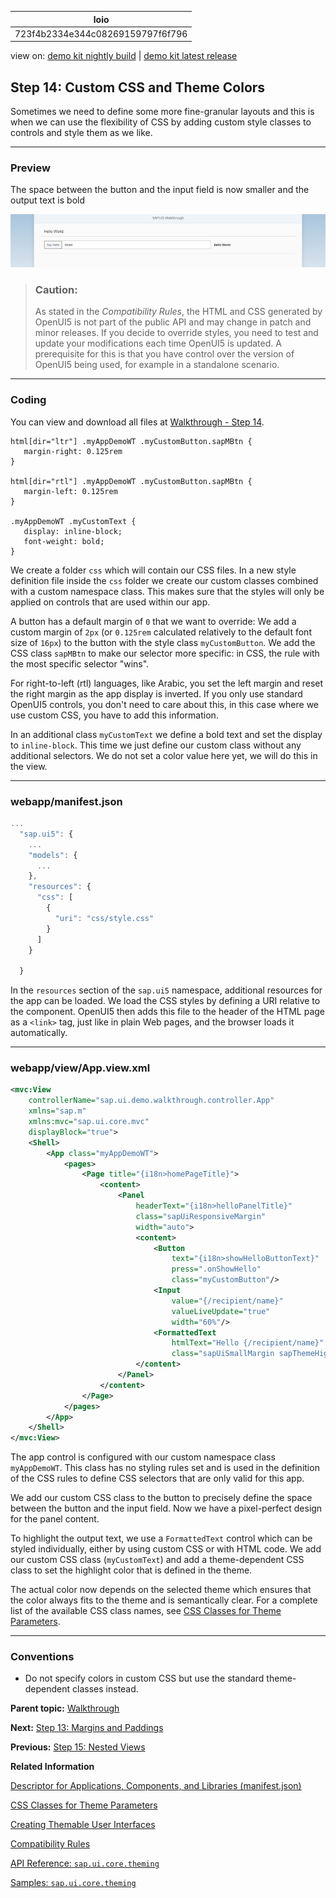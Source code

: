 <!-- loio723f4b2334e344c08269159797f6f796 -->

| loio |
| -----|
| 723f4b2334e344c08269159797f6f796 |

<div id="loio">

view on: [demo kit nightly build](https://openui5nightly.hana.ondemand.com/#/topic/723f4b2334e344c08269159797f6f796) | [demo kit latest release](https://openui5.hana.ondemand.com/#/topic/723f4b2334e344c08269159797f6f796)</div>

## Step 14: Custom CSS and Theme Colors

Sometimes we need to define some more fine-granular layouts and this is when we can use the flexibility of CSS by adding custom style classes to controls and style them as we like.

***

### Preview

   
  
<a name="loio723f4b2334e344c08269159797f6f796__fig_r1j_pst_mr"/>The space between the button and the input field is now smaller and the output text is bold

 ![](images/loiodc7fa7048c8b4083a9732901350a0c6d_HiRes.png "The space between the button and the input field is now smaller and the output text is bold") 

> ### Caution:  
> As stated in the *Compatibility Rules*, the HTML and CSS generated by OpenUI5 is not part of the public API and may change in patch and minor releases. If you decide to override styles, you need to test and update your modifications each time OpenUI5 is updated. A prerequisite for this is that you have control over the version of OpenUI5 being used, for example in a standalone scenario.

***

### Coding

You can view and download all files at [Walkthrough - Step 14](https://openui5.hana.ondemand.com/explored.html#/sample/sap.m.tutorial.walkthrough.14/preview).

```
html[dir="ltr"] .myAppDemoWT .myCustomButton.sapMBtn {
   margin-right: 0.125rem
}

html[dir="rtl"] .myAppDemoWT .myCustomButton.sapMBtn {
   margin-left: 0.125rem
}

.myAppDemoWT .myCustomText {
   display: inline-block;
   font-weight: bold;
}

```

We create a folder `css` which will contain our CSS files. In a new style definition file inside the `css` folder we create our custom classes combined with a custom namespace class. This makes sure that the styles will only be applied on controls that are used within our app.

A button has a default margin of `0` that we want to override: We add a custom margin of `2px` \(or `0.125rem` calculated relatively to the default font size of `16px`\) to the button with the style class `myCustomButton`. We add the CSS class `sapMBtn` to make our selector more specific: in CSS, the rule with the most specific selector "wins".

For right-to-left \(rtl\) languages, like Arabic, you set the left margin and reset the right margin as the app display is inverted. If you only use standard OpenUI5 controls, you don't need to care about this, in this case where we use custom CSS, you have to add this information.

In an additional class `myCustomText` we define a bold text and set the display to `inline-block`. This time we just define our custom class without any additional selectors. We do not set a color value here yet, we will do this in the view.

***

### webapp/manifest.json

```js
...
  "sap.ui5": {
	...	
	"models": {
	  ...
	},
	"resources": {
	  "css": [
		{
		  "uri": "css/style.css"
		}
	  ]
	}

  }
```

In the `resources` section of the `sap.ui5` namespace, additional resources for the app can be loaded. We load the CSS styles by defining a URI relative to the component. OpenUI5 then adds this file to the header of the HTML page as a `<link>` tag, just like in plain Web pages, and the browser loads it automatically.

***

### webapp/view/App.view.xml

```xml
<mvc:View
	controllerName="sap.ui.demo.walkthrough.controller.App"
	xmlns="sap.m"
	xmlns:mvc="sap.ui.core.mvc"
	displayBlock="true">
	<Shell>
		<App class="myAppDemoWT">
			<pages>
				<Page title="{i18n>homePageTitle}">
					<content>
						<Panel
							headerText="{i18n>helloPanelTitle}"
							class="sapUiResponsiveMargin"
							width="auto">
							<content>
								<Button
									text="{i18n>showHelloButtonText}"
									press=".onShowHello"
									class="myCustomButton"/>
								<Input
									value="{/recipient/name}"
									valueLiveUpdate="true"
									width="60%"/>
								<FormattedText
									htmlText="Hello {/recipient/name}"
									class="sapUiSmallMargin sapThemeHighlight-asColor myCustomText"/>
							</content>
						</Panel>
					</content>
				</Page>
			</pages>
		</App>
	</Shell>
</mvc:View>

```

The app control is configured with our custom namespace class `myAppDemoWT`. This class has no styling rules set and is used in the definition of the CSS rules to define CSS selectors that are only valid for this app.

We add our custom CSS class to the button to precisely define the space between the button and the input field. Now we have a pixel-perfect design for the panel content.

To highlight the output text, we use a `FormattedText` control which can be styled individually, either by using custom CSS or with HTML code. We add our custom CSS class \(`myCustomText`\) and add a theme-dependent CSS class to set the highlight color that is defined in the theme.

The actual color now depends on the selected theme which ensures that the color always fits to the theme and is semantically clear. For a complete list of the available CSS class names, see [CSS Classes for Theme Parameters](CSS_Classes_for_Theme_Parameters_ea08f53.md).

***

### Conventions

-   Do not specify colors in custom CSS but use the standard theme-dependent classes instead.


**Parent topic:** [Walkthrough](Walkthrough_3da5f4b.md "In this tutorial we will introduce you to all major development paradigms of OpenUI5.")

**Next:** [Step 13: Margins and Paddings](Step_13_Margins_and_Paddings_17b87fb.md "Our app content is still glued to the corners of the letterbox. To fine-tune our layout, we can add margins and paddings to the controls that we added in the previous step.")

**Previous:** [Step 15: Nested Views](Step_15_Nested_Views_df8c9c3.md "Our panel content is getting more and more complex and now it is time to move the panel content to a separate view. With that approach, the application structure is much easier to understand, and the individual parts of the app can be reused.")

**Related Information**  


[Descriptor for Applications, Components, and Libraries \(manifest.json\)](Descriptor_for_Applications_Components_and_Libraries_manifest_json_be0cf40.md "The descriptor for applications, components, and libraries (in short: app descriptor) is inspired by the WebApplication Manifest concept introduced by the W3C. The descriptor provides a central, machine-readable, and easy-to-access location for storing metadata associated with an application, an application component, or a library.")

[CSS Classes for Theme Parameters](CSS_Classes_for_Theme_Parameters_ea08f53.md "OpenUI5 provides a set of essential adjustable colors behind the generic predefined CSS rules that enable custom content to use the respective CSS classes for the required colors.")

[Creating Themable User Interfaces](Creating_Themable_User_Interfaces_a2c67ac.md "There are several things you should keep in mind to ensure that an application can actually be themed.")

[Compatibility Rules](Compatibility_Rules_91f0873.md "The following sections describe what SAP can change in major, minor, and patch releases. Always consider these rules when developing apps, features, or controls with or for OpenUI5.")

[API Reference: `sap.ui.core.theming`](https://openui5.hana.ondemand.com/#docs/api/symbols/sap.ui.core.theming.html)

[Samples: `sap.ui.core.theming` ](https://openui5.hana.ondemand.com/explored.html#/entity/sap.ui.core.theming/samples)

